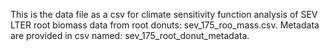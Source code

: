 This is the data file as a csv for climate sensitivity function analysis of SEV LTER root biomass data from root donuts: sev_175_roo_mass.csv. Metadata are provided in csv named: sev_175_root_donut_metadata. 
